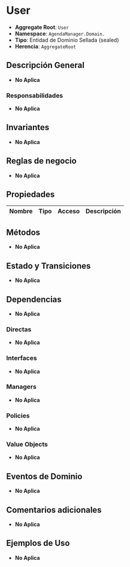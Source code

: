 # User

- **Aggregate Root**: `User`
- **Namespace**: `AgendaManager.Domain.`
- **Tipo**: Entidad de Dominio Sellada (sealed)
- **Herencia**: `AggregateRoot`

## Descripción General

- **No Aplica**

### Responsabilidades

- **No Aplica**

## Invariantes

- **No Aplica**

## Reglas de negocio

- **No Aplica**

## Propiedades

| Nombre | Tipo             | Acceso          | Descripción                     |
| ------ | ---------------- | ----------------|-------------------------------- |

## Métodos

- **No Aplica**

## Estado y Transiciones

- **No Aplica**

## Dependencias

- **No Aplica**

### Directas

- **No Aplica**

### Interfaces

- **No Aplica**

### Managers

- **No Aplica**

### Policies

- **No Aplica**

### Value Objects

- **No Aplica**

## Eventos de Dominio

- **No Aplica**

## Comentarios adicionales

- **No Aplica**

## Ejemplos de Uso

- **No Aplica**
